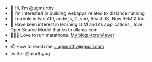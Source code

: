 - 👋 Hi, I’m @ugmurthy
- 👀 I’m interested in building webapps related to distance running
- 🌱 I dabble in FastAPI, node.js, C, vue, React JS, Now REMIX too..
- 🌱 Have keen interest in learning LLM and its applications , love OpenSource Model thanks to ollama.com
-  🏃🏽‍♂️ Love to run marathons. [My blog -torun4ever ](https://torun4ever.com/)
-  
- 📫 How to reach me ...ugmurthy@gmail.com
-    twitter @murthyug

<!---
ugmurthy/ugmurthy is a ✨ special ✨ repository because its `README.md` (this file) appears on your GitHub profile.
You can click the Preview link to take a look at your changes.
--->
